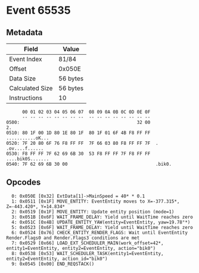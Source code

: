 # Event 65535

## Metadata

| Field           | Value    |
|-----------------|----------|
| Event Index     | 81/84    |
| Offset          | 0x050E   |
| Data Size       | 56 bytes |
| Calculated Size | 56 bytes |
| Instructions    | 10       |

```
      00 01 02 03 04 05 06 07  08 09 0A 0B 0C 0D 0E 0F
      -- -- -- -- -- -- -- --  -- -- -- -- -- -- -- --
0500:                                            32 00                2.
0510: 80 1F 00 1D 80 1E 80 1F  80 1F 01 6F 4B F8 FF FF  ...........oK...
0520: 7F 20 80 6F 76 F8 FF FF  7F 66 03 80 F8 FF FF 7F  . .ov....f......
0530: F8 FF FF 7F 62 69 6B 30  53 F8 FF FF 7F F8 FF FF  ....bik0S.......
0540: 7F 62 69 6B 30 00                                 .bik0.          
```

## Opcodes

```
  0: 0x050E [0x32] ExtData[1]->MainSpeed = 40* * 0.1
  1: 0x0511 [0x1F] MOVE_ENTITY: EventEntity moves to X=-377.315*, Z=-443.420*, Y=14.834*
  2: 0x0519 [0x1F] MOVE_ENTITY: Update entity position (mode=1)
  3: 0x051B [0x6F] WAIT_FRAME_DELAY: Yield until WaitTime reaches zero
  4: 0x051C [0x4B] UPDATE_ENTITY_YAW(entity=EventEntity, yaw=19.78°*)
  5: 0x0523 [0x6F] WAIT_FRAME_DELAY: Yield until WaitTime reaches zero
  6: 0x0524 [0x76] CHECK_ENTITY_RENDER_FLAGS: Wait until EventEntity Render.Flags0 and Render.Flags3 conditions are met
  7: 0x0529 [0x66] LOAD_EXT_SCHEDULER_MAIN(work_offset=42*, entity1=EventEntity, entity2=EventEntity, action="bik0")
  8: 0x0538 [0x53] WAIT_SCHEDULER_TASK(entity1=EventEntity, entity2=EventEntity, action_id="bik0")
  9: 0x0545 [0x00] END_REQSTACK()
```

